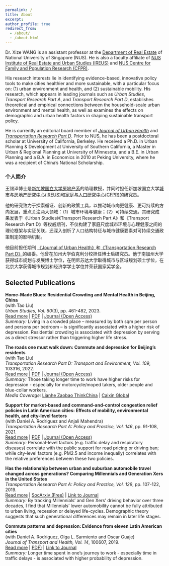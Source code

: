 ```yaml
---
permalink: /
title: About
excerpt: 
author_profile: true
redirect_from: 
  - /about/
  - /about.html
---
```


Dr. Xize WANG is an assistant professor at the [Department of Real Estate](https://bizfaculty.nus.edu.sg/faculty-details/?profId=672) of National University of Singapore (NUS). He is also a faculty affiliate of [NUS Institute of Real Estate and Urban Studies (IREUS)](https://ireus.nus.edu.sg/) and [NUS Centre for Family and Population Research (CFPR)](https://fass.nus.edu.sg/cfpr/). 

His research interests lie in identifying evidence-based, innovative policy tools to make cities healthier and more sustainable, with a particular focus on: (1) urban environment and health, and (2) sustainable mobility. His research, which appears in leading journals such as <i>Urban Studies</i>, <i>Transport Research Part A</i>, and <i>Transport Research Part D</i>, establishes theoretical and empirical connections between the household-scale urban environment and mental health, as well as examines the effects on demographic and urban health factors in shaping sustainable transport policy.

He is currently an editorial board member of <i>[Journal of Urban Health](https://link.springer.com/journal/11524)</i> and <i>[Transportation Research Part D](https://www.sciencedirect.com/journal/transportation-research-part-d-transport-and-environment)</i>. Prior to NUS, he has been a postdoctoral scholar at University of California, Berkeley. He received a Ph.D. in Urban Planning & Development at University of Southern California, a Master in Urban & Regional Planning at University of Minnesota, and a B.E. in Urban Planning and a B.A. in Economics in 2010 at Peking University, where he was a recipient of China’s National Scholarship.


### 个人简介
王锡泽博士是[新加坡国立大学房地产系](https://bizfaculty.nus.edu.sg/faculty-details/?profId=672)的助理教授，并同时担任新加坡国立大学[城市与房地产研究中心(IREUS)](https://ireus.nus.edu.sg/)和[家庭与人口研究中心(CFPR)](https://fass.nus.edu.sg/cfpr/)的研究员。

他的研究致力于探索循证、创新的政策工具，以推动城市向更健康、更可持续的方向发展，重点关注两大领域：（1）城市环境与健康；（2）可持续交通。其研究成果发表于《Urban Studies》《Transport Research Part A》和《Transport Research Part D》等权威期刊，不仅构建了家庭尺度城市环境与心理健康之间的理论框架与实证关联，还深入剖析了人口结构特征与城市健康要素对可持续交通政策制定的影响机制。

他目前担任期刊 [《Journal of Urban Health》](https://link.springer.com/journal/11524)和[《Transportation Research Part D》](https://www.sciencedirect.com/journal/transportation-research-part-d-transport-and-environment)的编委。他曾在加州大学伯克利分校担任博士后研究员。他于南加州大学获得城市规划与发展博士学位，在明尼苏达大学取得城市与区域规划硕士学位，在北京大学获得城市规划和经济学学士学位并荣获国家奖学金。


## Selected Publications

**Home-Made Blues: Residential Crowding and Mental Health in Beijing, China**\
(with Tao Liu)\
<i>Urban Studies, Vol. 60</i>(3), pp. 461-482, 2023.\
[Read more](https://xizewang.github.io/publication/2023-02-01-us-dep10-crowding) \| [PDF](https://xizewang.github.io/files/2023-02-01-us-dep10-crowding.pdf) \| [Journal (Open Access)](https://doi.org/10.1177/00420980221101707)\
<i> Summary:</i> Living in a crowded place – measured by both sqm per person and persons per bedroom – is significantly associated with a higher risk of depression. Residential crowding is associated with depression by serving as a direct stressor rather than triggering higher life stress. 


**The roads one must walk down: Commute and depression for Beijing’s residents**\
(with Tao Liu)\
<i>Transportation Research Part D: Transport and Environment, Vol. 109</i>, 103316, 2022.\
[Read more](https://xizewang.github.io/publication/2022-06-22-trd-depression-commute) \| [PDF](https://xizewang.github.io/files/2022-06-22-trd-depression-commute.pdf) \| [Journal (Open Access)](https://doi.org/10.1016/j.trd.2022.103316)\
<i> Summary:</i> Those taking longer time to work have higher risks for depression - especially for motorcycle/moped takers, older people and blue-collar workers. \
<i> Media Coverage:</i> [Lianhe Zaobao ThinkChina](https://www.thinkchina.sg/longer-commute-beijingers-may-spell-higher-depression-risks) \| [Caixin Global](https://www.caixinglobal.com/2022-10-20/how-your-work-commute-can-affect-your-mental-health-101954036.html) 


**Support for market-based and command-and-control congestion relief policies in Latin American cities: Effects of mobility, environmental health, and city-level factors**\
(with Daniel A. Rodriguez and Anjali Mahendra)\
<i>Transportation Research Part A: Policy and Practice, Vol. 146</i>, pp. 91-108, 2021.\
[Read more](https://xizewang.github.io/publication/2021-04-01-tra-roadpricing-caf) \| [PDF](https://xizewang.github.io/files/2021-04-01-tra-roadpricing-caf.pdf) \| [Journal (Open Access)](https://doi.org/10.1016/j.tra.2020.12.004)\
<i> Summary:</i> Personal-level factors (e.g. traffic delay and respiratory diseases) correlate with the public support for road pricing or driving ban; while city-level factors (e.g. PM2.5 and income inequaliy) correlates with the relative preferences between these two policies.


**Has the relationship between urban and suburban automobile travel changed across generations? Comparing Millennials and Generation Xers in the United States**\
<i>Transportation Research Part A: Policy and Practice, Vol. 129</i>, pp. 107-122, 2019.\
[Read more](https://xizewang.github.io/publication/2019-08-20-tra-nhts) \| [SocArxiv (Free)](https://osf.io/preprints/socarxiv/2y5vj) \| [Link to Journal](https://doi.org/10.1016/j.tra.2019.08.012)\
<i> Summary:</i> By tracking Millennials’ and Gen Xers’ driving behavior over three decades, I find that Millennials’ lower automobility cannot be fully attributed to urban living, recession or delayed life-cycles. Demographic theory suggests that such generational differences may remain in later life stages.


**Commute patterns and depression: Evidence from eleven Latin American cities**\
(with Daniel A. Rodriguez, Olga L. Sarmiento and Oscar Guaje)\
<i>Journal of Transport and Health, Vol. 14</i>, 100607, 2019.\
[Read more](https://xizewang.github.io/publication/2019-09-05-jth-depression-caf) \| [PDF)](https://xizewang.github.io/files/2019-09-05-jth-depression-caf.pdf) \| [Link to Journal](https://doi.org/10.1016/j.jth.2019.100607)\
<i> Summary:</i> Longer time spent in one’s journey to work - especially time in traffic delays - is associated with higher probability of depression.
